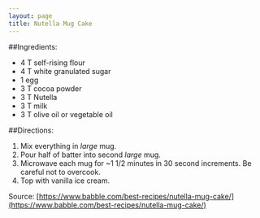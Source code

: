 ```yaml
---
layout: page
title: Nutella Mug Cake
---
```


##Ingredients:
- 4 T self-rising flour
- 4 T white granulated sugar
- 1 egg
- 3 T cocoa powder
- 3 T Nutella
- 3 T milk
- 3 T olive oil or vegetable oil

##Directions:
1. Mix everything in *large* mug. 
2. Pour half of batter into second *large* mug. 
3. Microwave each mug for ~1 1/2 minutes in 30 second increments. Be careful not to overcook. 
4. Top with vanilla ice cream. 

Source: [https://www.babble.com/best-recipes/nutella-mug-cake/](https://www.babble.com/best-recipes/nutella-mug-cake/)
